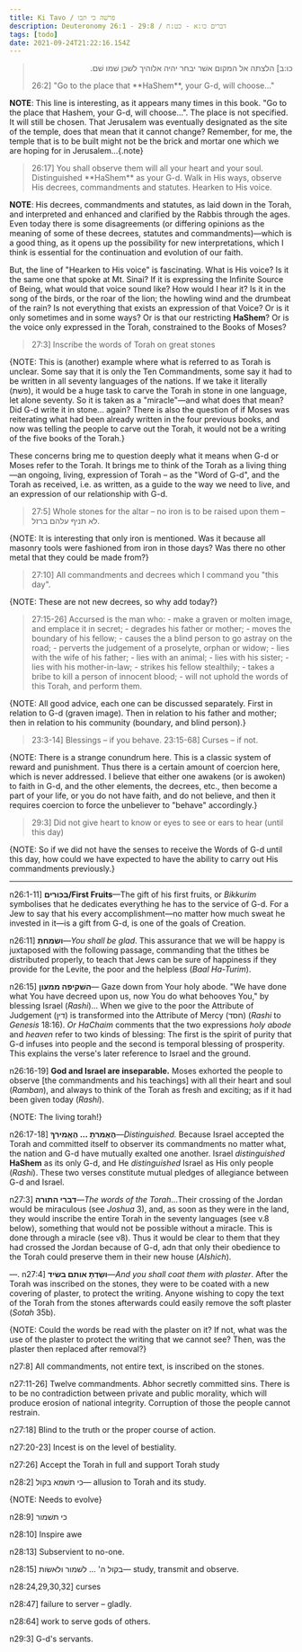 ```yaml
---
title: Ki Tavo / פרשׁה כי תבו
description: Deuteronomy 26:1 - 29:8 / דברים כו:א - כט:ח
tags: [todo]
date: 2021-09-24T21:22:16.154Z
---
```


<blockquote dir="rtl">
כו:ב]
הלצתה אל המקום אשׁר יבחר יהיה אלוהיך לשׁכן שׁמו שׁם.
<p dir="ltr">
26:2] "Go to the place that **HaShem**, your G-d, will choose..."
</blockquote>

**NOTE**: This line is interesting, as it appears many times in this book. "Go to the place that Hashem, your G-d, will choose...". The place is not specified. It will still be chosen. That Jerusalem was eventually designated as the site of the temple, does that mean that it cannot change? Remember, for me, the temple that is to be built might not be the brick and mortar one which we are hoping for in Jerusalem...{.note}

<blockquote>
26:17] You shall observe them will all your heart and your soul. Distinguished **HaShem** as your G-d. Walk in His ways, observe His decrees, commandments and statutes. Hearken to His voice.
</blockquote>

<div class="note">

**NOTE**: His decrees, commandments and statutes, as laid down in the Torah, and interpreted and enhanced and clarified by the Rabbis through the ages. Even today there is some disagreements (or differing opinions as the meaning of some of these decrees, statutes and commandments)&mdash;which is a good thing, as it opens up the possibility for new interpretations, which I think is essential for the continuation and evolution of our faith.

But, the line of "Hearken to His voice" is fascinating. What is His voice? Is it the same one that spoke at Mt. Sinai? If it is expressing the Infinite Source of Being, what would that voice sound like? How would I hear it? Is it in the song of the birds, or the roar of the lion; the howling wind and the drumbeat of the rain? Is not everything that exists an expression of that Voice? Or is it only sometimes and in some ways? Or is that our restricting <b>HaShem</b>? Or is the voice only expressed in the Torah, constrained to the Books of Moses?

</div>

<blockquote>
27:3] Inscribe the words of Torah on great stones
</blockquote>

<div class="note">
{NOTE: This is (another) example where what is referred to as Torah is unclear. Some say that it is only the Ten Commandments, some say it had to be written in all seventy languages of the nations. If we take it literally (פשׁת), it would be a huge task to carve the Torah in stone in one language, let alone seventy. So it is taken as a "miracle"&mdash;and what does that mean? Did G-d write it in stone... again? There is also the question of if Moses was reiterating what had been already written in the four previous books, and now was telling the people to carve out the Torah, it would not be a writing of the five books of the Torah.}

These concerns bring me to question deeply what it means when G-d or Moses refer to the Torah. It brings me to think of the Torah as a living thing&mdash;an ongoing, living, expression of Torah &ndash; as the "Word of G-d", and the Torah as received, i.e. as written, as a guide to the way we need to live, and an expression of our relationship with G-d.</i>

</div>

<blockquote>
27:5] Whole stones for the altar &ndash; no iron is to be raised upon them &ndash; לא תניף עלהם ברזל.
</blockquote>

<p class="note">
{NOTE: It is interesting that only iron is mentioned. Was it because all masonry tools were fashioned from iron in those days? Was there no other metal that they could be made from?}
</p>

<blockquote>
27:10] All commandments and decrees which I command you "this day".
</blockquote>

<p class="note">
{NOTE: These are not new decrees, so why add today?}
</p>

<blockquote>
27:15-26]
Accursed is the man who:
- make a graven or molten image, and emplace it in secret;
- degrades his father or mother;
- moves the boundary of his fellow;
- causes the a blind person to go astray on the road;
- perverts the judgement of a proselyte, orphan or widow;
- lies with the wife of his father;
- lies with an animal;
- lies with his sister;
- lies with his mother-in-law;
- strikes his fellow stealthily;
- takes a bribe to kill a person of innocent blood;
- will not uphold the words of this Torah, and perform them.
</blockquote>

<p class="note">
{NOTE: All good advice, each one can be discussed separately.
First in relation to G-d (graven image). Then in relation to his father and mother; then in relation to his community (boundary, and blind person).}
</p>

<blockquote>
23:3-14] Blessings &ndash; if you behave.
23:15-68] Curses &ndash; if not.
</blockquote>

<p class="note">
{NOTE: There is a strange conundrum here. This is a classic system of reward and punishment. Thus there is a certain amount of coercion here, which is never addressed. I believe that either one awakens (or is awoken) to faith in G-d, and the other elements, the decrees, etc., then become a part of your life, or you do not have faith, and do not believe, and then it requires coercion to force the unbeliever to "behave" accordingly.}
</p>

<blockquote>
29:3] Did not give heart to know or eyes to see or ears to hear (until this day)
</blockquote>

<p class="note">
{NOTE: So if we did not have the senses to receive the Words of G-d until this day, how could we have expected to have the ability to carry out His commandments previously.}
</p>

---

n26:1-11] <b>בּכּוּרים/First Fruits</b>&mdash;The gift of his first fruits, or _Bikkurim_ symbolises that he dedicates everything he has to the service of G-d. For a Jew to say that his every accomplishment&mdash;no matter how much sweat he invested in it&mdash;is a gift from G-d, is one of the goals of Creation.

n26:11] <b>ושׂמחתַּ</b>&mdash;<i>You shall be glad</i>. This assurance that we will be happy is juxtaposed with the following passage, commanding that the tithes be distributed properly, to teach that Jews can be sure of happiness if they provide for the Levite, the poor and the helpless (_Baal Ha-Turim_).

n26:15] <b>השׁקיפה ממעון</b>&mdash;</i> Gaze down from Your holy abode. "We have done what You have decreed upon us, now You do what behooves You," by blessing Israel (_Rashi_)... When we give to the poor the Attribute of Judgement (דין) is transformed into the Attribute of Mercy (חסד) (_Rashi_ to _Genesis_ 18:16). _Or HaChaim_ comments that the two expressions _holy abode_ and _heaven_ refer to two kinds of blessing: The first is the spirit of purity that G-d infuses into people and the second is temporal blessing of prosperity. This explains the verse's later reference to Israel and the ground.

n26:16-19] **God and Israel are inseparable.** Moses exhorted the people to observe [the commandments and his teachings] with all their heart and soul (_Ramban_), and always to think of the Torah as fresh and exciting; as if it had been given today (_Rashi_).

<p class="note">
{NOTE: The living torah!}
</p>

n26:17-18] <b>הֶאֶמרתָ ... הֶאְֶמירךָ</b>&mdash;<i>Distinguished.</i> Because Israel accepted the Torah and committed itself to observer its commandments no matter what, the nation and G-d have mutually exalted one another. Israel _distinguished_ **HaShem** as its only G-d, and He _distinguished_ Israel as His only people (_Rashi_). These two verses constitute mutual pledges of allegiance between G-d and Israel.

n27:3] <b>דברי התורה</b>&mdash;<i>The words of the Torah</i>...Their crossing of the Jordan would be miraculous (see _Joshua_ 3), and, as soon as they were in the land, they would inscribe the entire Torah in the seventy languages (see v.8 below), something that would not be possible without a miracle. This is done through a miracle (see v8). Thus it would be clear to them that they had crossed the Jordan because of G-d, adn that only their obedience to the Torah could preserve them in their new house (_Alshich_).

<b></b>&mdash;<i></i>.
n27:4] <b>ושַׂדְתָּ אותם בשׂיד</b>&mdash;<i>And you shall coat them with plaster</i>. After the Torah was inscribed on the stones, they were to be coated with a new covering of plaster, to protect the writing. Anyone wishing to copy the text of the Torah from the stones afterwards could easily remove the soft plaster (_Sotah_ 35b).

<p class="note">
{NOTE: Could the words be read with the plaster on it? If not, what was the use of the plaster to protect the writing that we cannot see? Then, was the plaster then replaced after removal?}
</p>

n27:8] All commandments, not entire text, is inscribed on the stones.

n27:11-26] Twelve commandments. Abhor secretly committed sins. There is to be no contradiction between private and public morality, which will produce erosion of national integrity. Corruption of those the people cannot restrain.

n27:18] Blind to the truth or the proper course of action.

n27:20-23] Incest is on the level of bestiality.

n27:26] Accept the Torah in full and support Torah study

n28:2] כי תשׁמא בקול&mdash; allusion to Torah and its study.

<p class="note">
{NOTE: Needs to evolve}
</p>

n28:9] כי תשׁמור

n28:10] Inspire awe

n28:13] Subservient to no-one.

n28:15] בקול ה' ... לשׁמור ולאשׂות&mdash; study, transmit and observe.

n28:24,29,30,32] curses

n28:47] failure to server &ndash; gladly.

n28:64] work to serve gods of others.

n29:3] G-d's servants.
